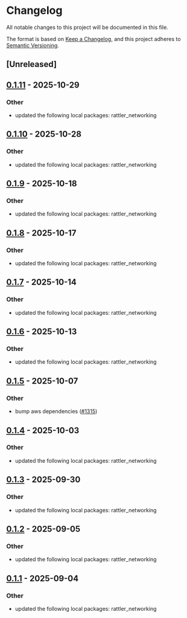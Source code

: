 # Changelog

All notable changes to this project will be documented in this file.

The format is based on [Keep a Changelog](https://keepachangelog.com/en/1.0.0/),
and this project adheres to [Semantic Versioning](https://semver.org/spec/v2.0.0.html).

## [Unreleased]

## [0.1.11](https://github.com/conda/rattler/compare/rattler_s3-v0.1.10...rattler_s3-v0.1.11) - 2025-10-29

### Other

- updated the following local packages: rattler_networking

## [0.1.10](https://github.com/conda/rattler/compare/rattler_s3-v0.1.9...rattler_s3-v0.1.10) - 2025-10-28

### Other

- updated the following local packages: rattler_networking

## [0.1.9](https://github.com/conda/rattler/compare/rattler_s3-v0.1.8...rattler_s3-v0.1.9) - 2025-10-18

### Other

- updated the following local packages: rattler_networking

## [0.1.8](https://github.com/conda/rattler/compare/rattler_s3-v0.1.7...rattler_s3-v0.1.8) - 2025-10-17

### Other

- updated the following local packages: rattler_networking

## [0.1.7](https://github.com/conda/rattler/compare/rattler_s3-v0.1.6...rattler_s3-v0.1.7) - 2025-10-14

### Other

- updated the following local packages: rattler_networking

## [0.1.6](https://github.com/conda/rattler/compare/rattler_s3-v0.1.5...rattler_s3-v0.1.6) - 2025-10-13

### Other

- updated the following local packages: rattler_networking

## [0.1.5](https://github.com/conda/rattler/compare/rattler_s3-v0.1.4...rattler_s3-v0.1.5) - 2025-10-07

### Other

- bump aws dependencies ([#1315](https://github.com/conda/rattler/pull/1315))

## [0.1.4](https://github.com/conda/rattler/compare/rattler_s3-v0.1.3...rattler_s3-v0.1.4) - 2025-10-03

### Other

- updated the following local packages: rattler_networking

## [0.1.3](https://github.com/conda/rattler/compare/rattler_s3-v0.1.2...rattler_s3-v0.1.3) - 2025-09-30

### Other

- updated the following local packages: rattler_networking

## [0.1.2](https://github.com/conda/rattler/compare/rattler_s3-v0.1.1...rattler_s3-v0.1.2) - 2025-09-05

### Other

- updated the following local packages: rattler_networking

## [0.1.1](https://github.com/conda/rattler/compare/rattler_s3-v0.1.0...rattler_s3-v0.1.1) - 2025-09-04

### Other

- updated the following local packages: rattler_networking
